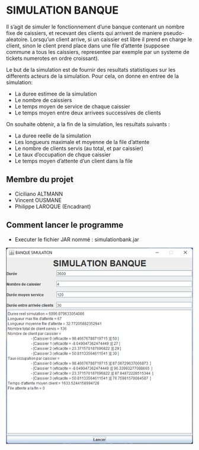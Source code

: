 # SIMULATION BANQUE

Il s’agit de simuler le fonctionnement d’une banque contenant un nombre fixe de caissiers, et
recevant des clients qui arrivent de maniere pseudo-aleatoire. Lorsqu’un client arrive, si un caissier est libre il prend en charge le client, sinon le client prend place dans une file d’attente (supposee commune a tous les caissiers, representee par exemple par un systeme de tickets numerotes en ordre croissant).

Le but de la simulation est de fournir des resultats statistiques sur les differents acteurs de la simulation. Pour cela, on donne en entree de la simulation:

- La duree estimee de la simulation
- Le nombre de caissiers
- Le temps moyen de service de chaque caissier
- Le temps moyen entre deux arrivees successives de clients

On souhaite obtenir, a la fin de la simulation, les resultats suivants :

- La duree reelle de la simulation
- Les longueurs maximale et moyenne de la file d’attente
- Le nombre de clients servis (au total, et par caissier)
- Le taux d’occupation de chque caissier
- Le temps moyen d’attente d’un client dans la file

## Membre du projet

- Ciciliano ALTMANN
- Vincent OUSMANE
- Philippe LAROQUE (Encadrant)

## Comment lancer le programme

- Executer le fichier JAR nommé : simulationbank.jar

<img src="./screenshot.png">
